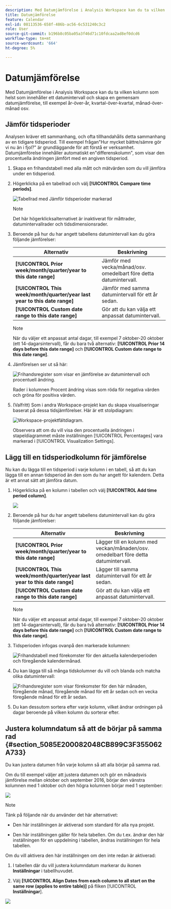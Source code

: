 ```yaml
---
description: Med Datumjämförelse i Analysis Workspace kan du ta vilken kolumn som helst som innehåller ett datumintervall och skapa en gemensam datumjämförelse, till exempel år för år, kvartal för kvartal, månad för månad.
title: Datumjämförelse
feature: Calendar
exl-id: 08113536-658f-486b-ac56-6c531240c3c2
role: User
source-git-commit: b196b8c05ba05a3f46d71c10fdcaa2ad8ef0dcd6
workflow-type: tm+mt
source-wordcount: '664'
ht-degree: 5%

---
```


# Datumjämförelse

Med Datumjämförelse i Analysis Workspace kan du ta vilken kolumn som helst som innehåller ett datumintervall och skapa en gemensam datumjämförelse, till exempel år-över-år, kvartal-över-kvartal, månad-över-månad osv.

## Jämför tidsperioder

Analysen kräver ett sammanhang, och ofta tillhandahålls detta sammanhang av en tidigare tidsperiod. Till exempel frågan&quot;Hur mycket bättre/sämre gör vi nu än i fjol?&quot; är grundläggande för att förstå er verksamhet. Datumjämförelse innehåller automatiskt en&quot;differenskolumn&quot;, som visar den procentuella ändringen jämfört med en angiven tidsperiod.

1. Skapa en frihandstabell med alla mått och mätvärden som du vill jämföra under en tidsperiod.
1. Högerklicka på en tabellrad och välj **[!UICONTROL Compare time periods]**.

   ![Tabellrad med Jämför tidsperioder markerad](assets/compare-time.png)

   >[!NOTE]
   >
   >Det här högerklicksalternativet är inaktiverat för måttrader, datumintervallrader och tidsdimensionsrader.

1. Beroende på hur du har angett tabellens datumintervall kan du göra följande jämförelser:

   | Alternativ | Beskrivning |
   |---|---|
   | **[!UICONTROL Prior week/month/quarter/year to this date range]** | Jämför med vecka/månad/osv. omedelbart före detta datumintervall. |
   | **[!UICONTROL This week/month/quarter/year last year to this date range]** | Jämför med samma datumintervall för ett år sedan. |
   | **[!UICONTROL Custom date range to this date range]** | Gör att du kan välja ett anpassat datumintervall. |

   >[!NOTE]
   >
   >När du väljer ett anpassat antal dagar, till exempel 7 oktober-20 oktober (ett 14-dagarsintervall), får du bara två alternativ: **[!UICONTROL Prior 14 days before this date range]** och **[!UICONTROL Custom date range to this date range]**.

1. Jämförelsen ser ut så här:

   ![Frihandsregister som visar en jämförelse av datumintervall och procentuell ändring.](assets/compare-time-result.png)

   Rader i kolumnen Procent ändring visas som röda för negativa värden och gröna för positiva värden.

1. (Valfritt) Som i andra Workspace-projekt kan du skapa visualiseringar baserat på dessa tidsjämförelser. Här är ett stolpdiagram:

   ![Workspace-projektfältdiagram.](assets/compare-time-barchart.png)

   Observera att om du vill visa den procentuella ändringen i stapeldiagrammet måste inställningen [!UICONTROL Percentages] vara markerad i [!UICONTROL Visualization Settings].

## Lägg till en tidsperiodkolumn för jämförelse

Nu kan du lägga till en tidsperiod i varje kolumn i en tabell, så att du kan lägga till en annan tidsperiod än den som du har angett för kalendern. Detta är ett annat sätt att jämföra datum.

1. Högerklicka på en kolumn i tabellen och välj **[!UICONTROL Add time period column]**.

   ![](assets/add-time-period-column.png)

1. Beroende på hur du har angett tabellens datumintervall kan du göra följande jämförelser:

   | Alternativ | Beskrivning |
   |---|---|
   | **[!UICONTROL Prior week/month/quarter/year to this date range]** | Lägger till en kolumn med veckan/månaden/osv. omedelbart före detta datumintervall. |
   | **[!UICONTROL This week/month/quarter/year last year to this date range]** | Lägger till samma datumintervall för ett år sedan. |
   | **[!UICONTROL Custom date range to this date range]** | Gör att du kan välja ett anpassat datumintervall. |

   >[!NOTE]
   >
   >När du väljer ett anpassat antal dagar, till exempel 7 oktober-20 oktober (ett 14-dagarsintervall), får du bara två alternativ: **[!UICONTROL Prior 14 days before this date range]** och **[!UICONTROL Custom date range to this date range]**.

1. Tidsperioden infogas ovanpå den markerade kolumnen:

   ![Frihandstabell med förekomster för den aktuella kalenderperioden och föregående kalendermånad.](assets/add-time-period-column2.png)

1. Du kan lägga till så många tidskolumner du vill och blanda och matcha olika datumintervall:

   ![Frihandsregister som visar förekomster för den här månaden, föregående månad, föregående månad för ett år sedan och en vecka föregående månad för ett år sedan.](assets/add-time-period-column4.png)

1. Du kan dessutom sortera efter varje kolumn, vilket ändrar ordningen på dagar beroende på vilken kolumn du sorterar efter.

## Justera kolumndatum så att de börjar på samma rad {#section_5085E200082048CB899C3F355062A733}

Du kan justera datumen från varje kolumn så att alla börjar på samma rad.

Om du till exempel väljer att justera datumen och gör en månadsvis jämförelse mellan oktober och september 2016, börjar den vänstra kolumnen med 1 oktober och den högra kolumnen börjar med 1 september:

![](assets/add-time-period-column3.png)

>[!NOTE]
>
>Tänk på följande när du använder det här alternativet:
>
>* Den här inställningen är aktiverad som standard för alla nya projekt.
>
>* Den här inställningen gäller för hela tabellen. Om du t.ex. ändrar den här inställningen för en uppdelning i tabellen, ändras inställningen för hela tabellen.
>

Om du vill aktivera den här inställningen om den inte redan är aktiverad:

1. I tabellen där du vill justera kolumndatum markerar du ikonen **Inställningar** i tabellhuvudet.

1. Välj **[!UICONTROL Align Dates from each column to all start on the same row (applies to entire table)]** på fliken [!UICONTROL **Inställningar**].

![](assets/date-comparison-setting.png)
